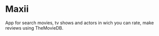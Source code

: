 # Maxii
App for search movies, tv shows and actors in wich you can rate, make reviews using TheMovieDB.

